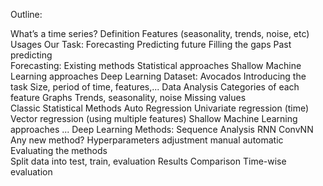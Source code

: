 Outline:


What’s a time series?
	Definition
    Features (seasonality, trends, noise, etc)
    Usages
		Our Task: Forecasting
			Predicting future
			Filling the gaps
			Past predicting			
Forecasting:
	Existing methods
	    Statistical approaches
	    Shallow Machine Learning approaches
	    Deep Learning
Dataset: Avocados
	Introducing the task
	Size, period of time, features,...
	Data Analysis
		Categories of each feature
		Graphs
		Trends, seasonality, noise
		Missing values	
Classic Statistical Methods
	Auto Regression
		Univariate regression (time)
		Vector regression (using multiple features)
Shallow Machine Learning approaches
	...
Deep Learning Methods: Sequence Analysis
	RNN
	ConvNN
	Any new method?
Hyperparameters adjustment
	manual
	automatic
Evaluating the methods	
	Split data into test, train, evaluation
	Results
	Comparison
	Time-wise evaluation
